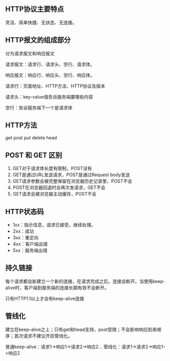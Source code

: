## HTTP协议主要特点

灵活、简单快捷、无状态、无连接。

## HTTP报文的组成部分

分为请求报文和响应报文

请求报文：请求行、请求头、空行、请求体。

响应报文：响应行、响应头、空行、响应体。

请求行：页面地址、HTTP方法、HTTP协议及版本

请求头：key-value值告诉服务端要哪些内容

空行：告诉服务端下一个是请求体

## HTTP方法

get post put delete head

## POST 和 GET 区别

1. GET对于请求体长度有限制，POST没有
2. GET是通过URL发送请求，POST是通过Request body发送
3. GET请求参数会被完整保留在浏览器历史记录里，POST不会
4. POST在浏览器回退时会再次发请求，GET不会
5. GET请求会被浏览器主动缓存，POST不会

## HTTP状态码

* 1xx：指示信息，请求已接受，继续处理。
* 2xx：成功
* 3xx：重定向
* 4xx：客户端出错
* 5xx：服务端出错

## 持久链接

每个请求都会新建立一个新的连接，在请求完成之后，连接会断开。当使用keep-alive时，客户端到服务端的连接长期有效不会断开。

只有HTTP1.1以上才会有keep-alive连接

## 管线化

建立在keep-alive之上；只有get和head支持，post受限；不会影响响应到来顺序；首次请求不建议开启管线化。

普通keep-alive：请求1->响应1->请求2->响应2...
管线化：请求1->请求2->响应1->响应2

